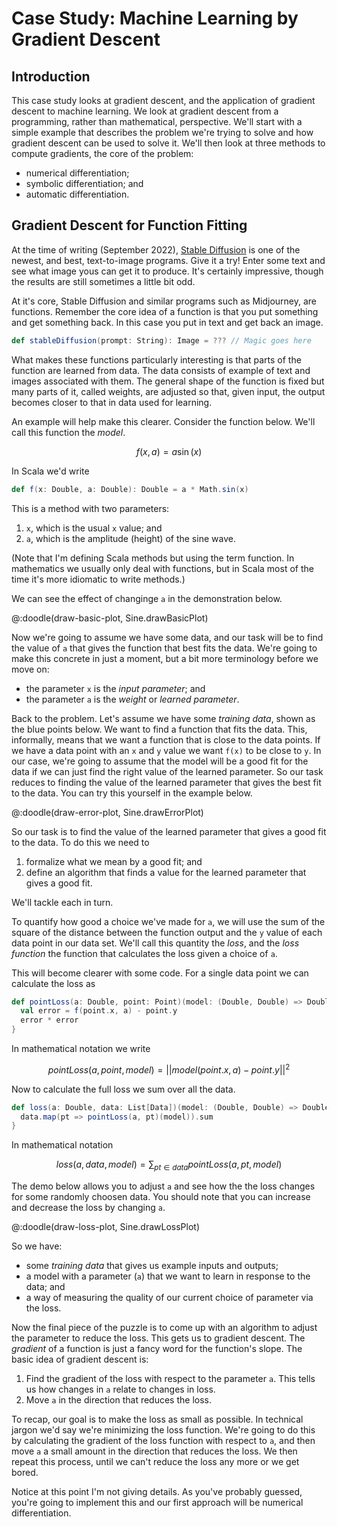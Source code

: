 # Case Study: Machine Learning by Gradient Descent

## Introduction

This case study looks at gradient descent, and the application of gradient descent to machine learning. We look at gradient descent from a programming, rather than mathematical, perspective. We'll start with a simple example that describes the problem we're trying to solve and how gradient descent can be used to solve it. We'll then look at three methods to compute gradients, the core of the problem:

- numerical differentiation;
- symbolic differentiation; and
- automatic differentiation.


## Gradient Descent for Function Fitting

At the time of writing (September 2022), [Stable Diffusion](https://stablediffusionweb.com/) is one of the newest, and best, text-to-image programs. Give it a try! Enter some text and see what image yous can get it to produce. It's certainly impressive, though the results are still sometimes a little bit odd.

At it's core, Stable Diffusion and similar programs such as Midjourney, are functions. Remember the core idea of a function is that you put something and get something back. In this case you put in text and get back an image. 

```scala
def stableDiffusion(prompt: String): Image = ??? // Magic goes here
```

What makes these functions particularly interesting is that parts of the function are learned from data. The data consists of example of text and images associated with them. The general shape of the function is fixed but many parts of it, called weights, are adjusted so that, given input, the output becomes closer to that in data used for learning.

An example will help make this clearer. Consider the function below. We'll call this function the *model*.

$$f(x, a) = a \sin(x)$$

In Scala we'd write

```scala
def f(x: Double, a: Double): Double = a * Math.sin(x)
```

This is a method with two parameters:

1. `x`, which is the usual `x` value; and
2. `a`, which is the amplitude (height) of the sine wave.

(Note that I'm defining Scala methods but using the term function. In mathematics we usually only deal with functions, but in Scala most of the time it's more idiomatic to write methods.)

We can see the effect of changinge `a` in the demonstration below.

@:doodle(draw-basic-plot, Sine.drawBasicPlot)

Now we're going to assume we have some data, and our task will be to find the value of `a` that gives the function that best fits the data. We're going to make this concrete in just a moment, but a bit more terminology before we move on:

- the parameter `x` is the *input parameter*; and
- the parameter `a` is the *weight* or *learned parameter*.

Back to the problem. Let's assume we have some *training data*, shown as the blue points below. We want to find a function that fits the data. This, informally, means that we want a function that is close to the data points. If we have a data point with an `x` and `y` value we want `f(x)` to be close to `y`. In our case, we're going to assume that the model will be a good fit for the data if we can just find the right value of the learned parameter. So our task reduces to finding the value of the learned parameter that gives the best fit to the data. You can try this yourself in the example below.

@:doodle(draw-error-plot, Sine.drawErrorPlot)

So our task is to find the value of the learned parameter that gives a good fit to the data. To do this we need to

1. formalize what we mean by a good fit; and
2. define an algorithm that finds a value for the learned parameter that gives a good fit.

We'll tackle each in turn. 

To quantify how good a choice we've made for `a`, we will use the sum of the square of the distance between the function output and the `y` value of each data point in our data set. We'll call this quantity the *loss*, and the *loss function* the function that calculates the loss given a choice of `a`. 

This will become clearer with some code. For a single data point we can calculate the loss as

```scala
def pointLoss(a: Double, point: Point)(model: (Double, Double) => Double): Double = {
  val error = f(point.x, a) - point.y
  error * error
}
```

In mathematical notation we write

$$pointLoss(a, point, model) = || model(point.x, a) - point.y ||^2$$

Now to calculate the full loss we sum over all the data.

```scala
def loss(a: Double, data: List[Data])(model: (Double, Double) => Double): Double = {
  data.map(pt => pointLoss(a, pt)(model)).sum
}
```

In mathematical notation

$$ loss(a, data, model) = \sum_{pt \in data}pointLoss(a, pt, model)$$

The demo below allows you to adjust `a` and see how the the loss changes for some randomly choosen data. You should note that you can increase and decrease the loss by changing `a`.

@:doodle(draw-loss-plot, Sine.drawLossPlot)

So we have:

- some *training data* that gives us example inputs and outputs;
- a model with a parameter (`a`) that we want to learn in response to the data; and
- a way of measuring the quality of our current choice of parameter via the loss.

Now the final piece of the puzzle is to come up with an algorithm to adjust the parameter to reduce the loss. This gets us to gradient descent. The *gradient* of a function is just a fancy word for the function's slope. The basic idea of gradient descent is:

1. Find the gradient of the loss with respect to the parameter `a`. This tells us how changes in `a` relate to changes in loss.
2. Move `a` in the direction that reduces the loss.


To recap, our goal is to make the loss as small as possible. In technical jargon we'd say we're minimizing the loss function. We're going to do this by calculating the gradient of the loss function with respect to `a`, and then move `a` a small amount in the direction that reduces the loss. We then repeat this process, until we can't reduce the loss any more or we get bored.

Notice at this point I'm not giving details. As you've probably guessed, you're going to implement this and our first approach will be numerical differentiation.
